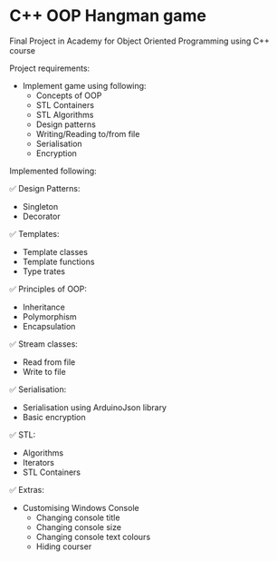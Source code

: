 # C++ OOP Hangman game

Final Project in Academy for Object Oriented Programming using C++ course

Project requirements:
- Implement game using following:
  - Concepts of OOP
  - STL Containers
  - STL Algorithms
  - Design patterns
  - Writing/Reading to/from file
  - Serialisation
  - Encryption
  

Implemented following:

✅ Design Patterns:
 - Singleton
 - Decorator

✅ Templates:
 - Template classes
 - Template functions
 - Type trates

✅ Principles of OOP:
 - Inheritance
 - Polymorphism
 - Encapsulation

✅ Stream classes:
 - Read from file
 - Write to file 

✅ Serialisation:
 - Serialisation using ArduinoJson library
 - Basic encryption

✅ STL:
 - Algorithms
 - Iterators
 - STL Containers

✅ Extras:
 - Customising Windows Console
   - Changing console title
   - Changing console size
   - Changing console text colours
   - Hiding courser
